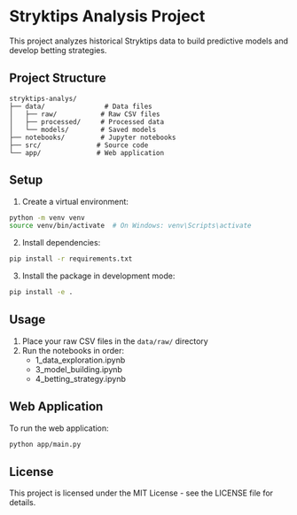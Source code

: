 # Stryktips Analysis Project

This project analyzes historical Stryktips data to build predictive models and develop betting strategies.

## Project Structure

```
stryktips-analys/
├── data/               # Data files
│   ├── raw/           # Raw CSV files
│   ├── processed/     # Processed data
│   └── models/        # Saved models
├── notebooks/         # Jupyter notebooks
├── src/              # Source code
└── app/              # Web application
```

## Setup

1. Create a virtual environment:
```bash
python -m venv venv
source venv/bin/activate  # On Windows: venv\Scripts\activate
```

2. Install dependencies:
```bash
pip install -r requirements.txt
```

3. Install the package in development mode:
```bash
pip install -e .
```

## Usage

1. Place your raw CSV files in the `data/raw/` directory
2. Run the notebooks in order:
   - 1_data_exploration.ipynb
   - 3_model_building.ipynb
   - 4_betting_strategy.ipynb

## Web Application

To run the web application:
```bash
python app/main.py
```

## License

This project is licensed under the MIT License - see the LICENSE file for details. 